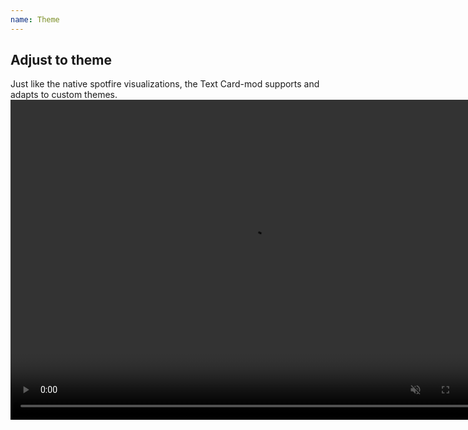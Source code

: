 ```yaml
---
name: Theme
---
```

## Adjust to theme
Just like the native spotfire visualizations, the Text Card-mod supports and adapts to custom themes.
<video controls muted width="768" height="512">
  <source src="{{ site.baseurl }}/assets/webms/themes.webm" type="video/webm">
</video>
